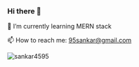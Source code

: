 ### Hi there 👋
🌱 I’m currently learning MERN stack

📫 How to reach me: 95sankar@gmail.com

<p align="left"> <img src="https://komarev.com/ghpvc/?username=sankar4595&label=Profile%20views&color=0e75b6&style=flat" alt="sankar4595" /> </p>

<!--
**Sankar4595/Sankar4595** is a ✨ _special_ ✨ repository because its `README.md` (this file) appears on your GitHub profile.

Here are some ideas to get you started:

- 🔭 I’m currently working on ...
- 🌱 I’m currently learning ...
- 👯 I’m looking to collaborate on ...
- 🤔 I’m looking for help with ...
- 💬 Ask me about ...
- 📫 How to reach me: ...
- 😄 Pronouns: ...
- ⚡ Fun fact: ...
-->

